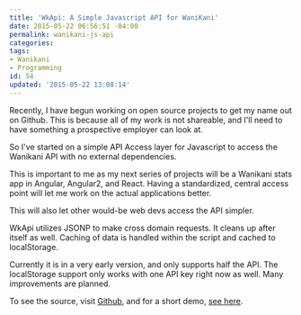 ```yaml
---
title: 'WkApi: A Simple Javascript API for WaniKani'
date: 2015-05-22 06:56:51 -04:00
permalink: wanikani-js-api
categories:
tags:
- Wanikani
- Programming
id: 54
updated: '2015-05-22 13:08:14'
---
```


Recently, I have begun working on open source projects to get my name out on Github. This is because all of my work is not shareable, and I'll need to have something a prospective employer can look at.

So I've started on a simple API Access layer for Javascript to access the Wanikani API with no external dependencies.

This is important to me as my next series of projects will be a Wanikani stats app in Angular, Angular2, and React. Having a standardized, central access point will let me work on the actual applications better.

This will also let other would-be web devs access the API simpler.

WkApi utilizes JSONP to make cross domain requests. It cleans up after itself as well. Caching of data is handled within the script and cached to localStorage.

Currently it is in a very early version, and only supports half the API. The localStorage support only works with one API key right now as well. Many improvements are planned.

To see the source, visit [Github](https://github.com/takakoshimizu/wanikani-api), and for a short demo, [see here](https://takakoshimizu.github.io/wanikani-api/ex.html).
